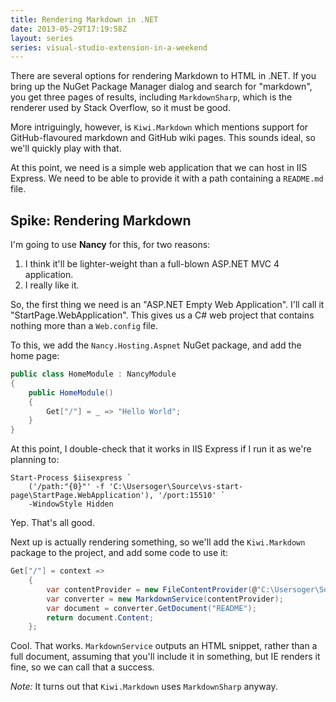 ```yaml
---
title: Rendering Markdown in .NET
date: 2013-05-29T17:19:58Z
layout: series
series: visual-studio-extension-in-a-weekend
---
```

There are several options for rendering Markdown to HTML in .NET. If you bring
up the NuGet Package Manager dialog and search for "markdown", you get three
pages of results, including `MarkdownSharp`, which is the renderer used by
Stack Overflow, so it must be good.

More intriguingly, however, is `Kiwi.Markdown` which mentions support for
GitHub-flavoured markdown and GitHub wiki pages. This sounds ideal, so we'll
quickly play with that.

At this point, we need is a simple web application that we can host in IIS Express.
We need to be able to provide it with a path containing a `README.md` file.

## Spike: Rendering Markdown

I'm going to use **Nancy** for this, for two reasons:

1. I think it'll be lighter-weight than a full-blown ASP.NET MVC 4 application.
2. I really like it.

So, the first thing we need is an "ASP.NET Empty Web Application". I'll call it
"StartPage.WebApplication". This gives us a C# web project that contains nothing
more than a `Web.config` file.

To this, we add the `Nancy.Hosting.Aspnet` NuGet package, and add the home page:

```c#
public class HomeModule : NancyModule
{
    public HomeModule()
    {
        Get["/"] = _ => "Hello World";
    }
}
```

At this point, I double-check that it works in IIS Express if I run it as we're
planning to:

```
Start-Process $iisexpress `
    ('/path:"{0}"' -f 'C:\Usersoger\Source\vs-start-page\StartPage.WebApplication'), '/port:15510' `
    -WindowStyle Hidden
```

Yep. That's all good.

Next up is actually rendering something, so we'll add the `Kiwi.Markdown` package to the project, and add some code to
use it:

```c#
Get["/"] = context =>
    {
        var contentProvider = new FileContentProvider(@"C:\Usersoger\Source\vs-start-page");
        var converter = new MarkdownService(contentProvider);
        var document = converter.GetDocument("README");
        return document.Content;
    };
```

Cool. That works. `MarkdownService` outputs an HTML snippet, rather than a full document, assuming that you'll include
it in something, but IE renders it fine, so we can call that a success.

*Note:* It turns out that `Kiwi.Markdown` uses `MarkdownSharp` anyway.
